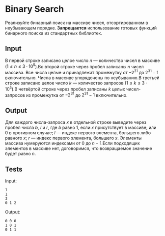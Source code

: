 # Binary Search
Реализуйте бинарный поиск на массиве чисел, отсортированном в неубывающем порядке.
**Запрещается** использование готовых функций бинарного поиска из стандартных библиотек.

## Input
В первой строке записано целое число $n$ — количество чисел в массиве ($1 \leqslant n \leqslant 3 \cdot 10^5$).Во второй строке через пробел записаны $n$ чисел массива. Все числа целые и принадлежат промежутку от $-2^{31}$ до $2^{31} - 1$ включительно. Числа в массиве упорядочены по неубыванию.В третьей строке записано целое число $k$ — количество запросов ($1 \leqslant k \leqslant 3 \cdot 10^5$).В четвёртой строке через пробел записаны $k$ целых чисел-запросов из промежутка от $-2^{31}$ до $2^{31} - 1$ включительно.

## Output
Для каждого числа-запроса $x$ в отдельной строке выведите через пробел числа $b$, $l$ и $r$, где $b$ равно $1$, если $x$ присутствует в массиве, или $0$ в противном случае; $l$ — индекс первого элемента, большего либо равного $x$; $r$ — индекс первого элемента, большего $x$. Элементы массива нумеруются индексами от $0$ до $n-1$.Если подходящих элементов в массиве нет, договоримся, что возвращаемое значение будет равно $n$.

## Tests
Input:
```
1
1
3
0 1 2
```
Output:
```
0 0 0
1 0 1
0 1 1
```
